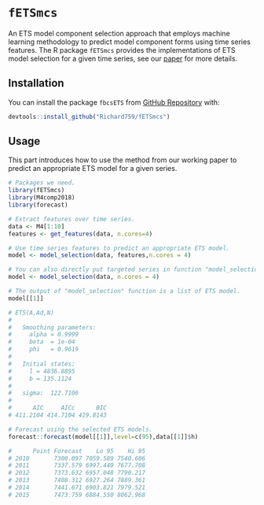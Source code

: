 `fETSmcs`
========

An ETS model component selection approach that employs machine learning methodology to predict model component forms using time series features.
The R package `fETSmcs` provides the implementations of ETS model selection for a given time series, see our [paper](https://github.com/Richard/fbcsETS) for more details.

Installation
------------

You can install the package `fbcsETS` from [GitHub Repository](https://github.com/Richard/fbcsETS) with:

``` r
devtools::install_github("Richard759/fETSmcs")
```

Usage
-----

This part introduces how to use the method from our working paper to predict an appropriate ETS model for a given series.

``` r
# Packages we need.
library(fETSmcs)
library(M4comp2018)
library(forecast)

# Extract features over time series.
data <- M4[1:10]
features <- get_features(data, n.cores=4)

# Use time series features to predict an appropriate ETS model.
model <- model_selection(data, features,n.cores = 4)

# You can also directly put targeted series in function "model_selection" without extracting features separately.
model <- model_selection(data, n.cores = 4)

# The output of "model_selection" function is a list of ETS model.
model[[1]]

# ETS(A,Ad,N) 
#
#   Smoothing parameters:
#     alpha = 0.9999 
#     beta  = 1e-04 
#     phi   = 0.9619 
#
#   Initial states:
#     l = 4836.8895 
#     b = 135.1124 
#
#   sigma:  122.7106
#
#      AIC     AICc      BIC 
# 411.2104 414.7104 419.8143 

# Forecast using the selected ETS models.
forecast::forecast(model[[1]],level=c(95),data[[1]]$h)

#      Point Forecast    Lo 95    Hi 95
# 2010       7300.097 7059.589 7540.606
# 2011       7337.579 6997.449 7677.708
# 2012       7373.632 6957.048 7790.217
# 2013       7408.312 6927.264 7889.361
# 2014       7441.671 6903.821 7979.521
# 2015       7473.759 6884.550 8062.968
```

